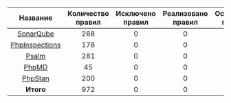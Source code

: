 |    Название    | Количество правил | Исключено правил | Реализовано правил | Оставшиеся правила |
|:--------------:|:-----------------:|:----------------:|:------------------:|:------------------:|
|[SonarQube](sonar_qube.json)|268|0|0|268|
|[PhpInspections](php_inspections.json)|178|0|0|178|
|[Psalm](psalm.json)|281|0|0|281|
|[PhpMD](php_md.json)|45|0|0|45|
|[PhpStan](php_stan.json)|200|0|0|200|
|**Итого**|972|0|0|972|
